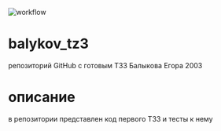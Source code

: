 ![workflow](https://github.com/yegorys/balykov_tz3/yegorys-patch-1/workflows/github-demo.yml/badge.svg)
# balykov_tz3
репозиторий GitHub с готовым ТЗ3 Балыкова Егора 2003 
# описание
в репозитории представлен код первого ТЗ3 и тесты к нему
